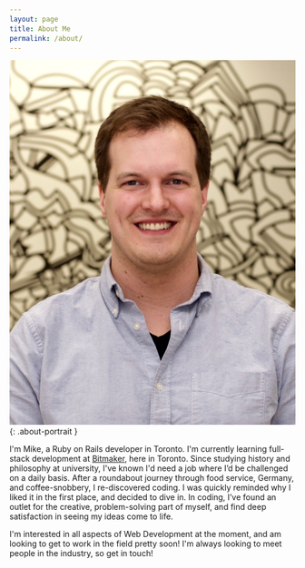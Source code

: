 ```yaml
---
layout: page
title: About Me
permalink: /about/
---
```


![Mike Bowman](/assets/bitmaker_portrait_cropped.jpg){: .about-portrait }

I'm Mike, a Ruby on Rails developer in Toronto. I'm currently learning full-stack development at [Bitmaker](http://bitmaker.co), here in Toronto. Since studying history and philosophy at university, I've known I'd need a job where I’d be challenged on a daily basis. After a roundabout journey through food service, Germany, and coffee-snobbery, I re-discovered coding. I was quickly reminded why I liked it in the first place, and decided to dive in. In coding, I’ve found an outlet for the creative, problem-solving part of myself, and find deep satisfaction in seeing my ideas come to life.

I'm interested in all aspects of Web Development at the moment, and am looking to get to work in the field pretty soon! I'm always looking to meet people in the industry, so get in touch!
